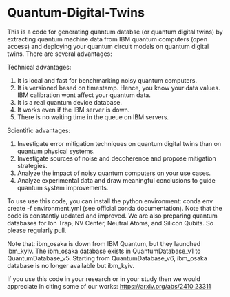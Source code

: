 # Quantum-Digital-Twins

This is a code for generating quantum databse (or quantum digital twins) by extracting quantum machine data from IBM quantum computers (open access) and deploying your quantum circuit models on quantum digital twins. There are several advantages:

Technical advantages:
1. It is local and fast for benchmarking noisy quantum computers.
2. It is versioned based on timestamp. Hence, you know your data values. IBM calibration wont affect your quantum data. 
3. It is a real quantum device database.
4. It works even if the IBM server is down.
5. There is no waiting time in the queue on IBM servers.

Scientific advantages:
1. Investigate error mitigation techniques on quantum digital twins than on quantum physical systems.
2. Investigate sources of noise and decoherence and propose mitigation strategies.
3. Analyze the impact of noisy quantum computers on your use cases.
4. Analyze experimental data and draw meaningful conclusions to guide quantum system improvements.
   
To use use this code, you can install the python environment: conda env create -f environment.yml (see official conda documentation). Note that the code is constantly updated and improved. We are also preparing quantum databases for Ion Trap, NV Center, Neutral Atoms, and Silicon Qubits. So please regularly pull.

Note that: ibm_osaka is down from IBM Quantum, but they launched ibm_kyiv. The ibm_osaka database exists in QuantumDatabase_v1 to QuantumDatabase_v5. Starting from QuantumDatabase_v6, ibm_osaka database is no longer available but ibm_kyiv.   

If you use this code in your research or in your study then we would appreciate in citing some of our works:
https://arxiv.org/abs/2410.23311

